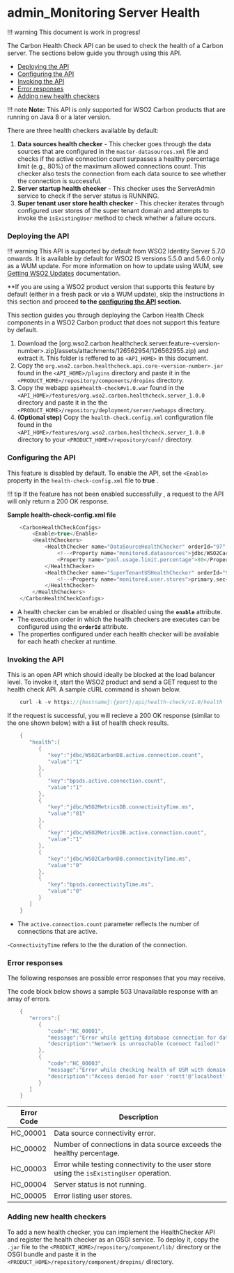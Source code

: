 # admin\_Monitoring Server Health

!!! warning
This document is work in progress!


The Carbon Health Check API can be used to check the health of a Carbon server. The sections below guide you through using this API.

-   [Deploying the API](#admin_MonitoringServerHealth-DeployingtheAPI)
-   [Configuring the API](#admin_MonitoringServerHealth-ConfiguringtheAPI)
-   [Invoking the API](#admin_MonitoringServerHealth-InvokingtheAPI)
-   [Error responses](#admin_MonitoringServerHealth-Errorresponses)
-   [Adding new health checkers](#admin_MonitoringServerHealth-Addingnewhealthcheckers)

!!! note
**Note:** This API is only supported for WSO2 Carbon products that are running on Java 8 or a later version.


There are three health checkers available by default:

1.  **Data sources health checker** - This checker goes through the data sources that are configured in the `master-datasources.xml` file and checks if the active connection count surpasses a healthy percentage limit (e.g., 80%) of the maximum allowed connections count. This checker also tests the connection from each data source to see whether the connection is successful.
2.  **Server startup health checker** - This checker uses the ServerAdmin service to check if the server status is RUNNING.
3.  **Super tenant user store health checker** - This checker iterates through configured user stores of the super tenant domain and attempts to invoke the `isExistingUser` method to check whether a failure occurs.

### Deploying the API

!!! warning
This API is supported by default from WSO2 Identity Server 5.7.0 onwards. It is available by default for WSO2 IS versions 5.5.0 and 5.6.0 only as a WUM update. For more information on how to update using WUM, see [Getting WSO2 Updates](https://docs.wso2.com/display/ADMIN44x/Getting+WSO2+Updates) documentation.

**If you are using a WSO2 product version that supports this feature by default (either in a fresh pack or via a WUM update), skip the instructions in this section and proceed **to the [configuring the API](#admin_MonitoringServerHealth-ConfiguringtheAPI) section.**



This section guides you through deploying the Carbon Health Check components in a WSO2 Carbon product that does not support this feature by default.

1.  Download the [org.wso2.carbon.healthcheck.server.feature-&lt;version-number&gt;.zip]/assets/attachments/126562954/126562955.zip) and extract it. This folder is reffered to as `<API_HOME>` in this document.
2.  Copy the `org.wso2.carbon.healthcheck.api.core-<version-number>.jar` found in the `<API_HOME>/plugins` directory and paste it in the `<PRODUCT_HOME>/repository/components/dropins` directory.
3.  Copy the webapp `api#health-check#v1.0.war` found in the `<API_HOME>/features/org.wso2.carbon.healthcheck.server_1.0.0` directory and paste it in the the `<PRODUCT_HOME>/repository/deployment/server/webapps` directory.
4.  **(Optional step)** Copy the `health-check.config.xml` configuration file found in the `<API_HOME>/features/org.wso2.carbon.healthcheck.server_1.0.0` directory to your `<PRODUCT_HOME>/repository/conf/` directory.

### Configuring the API

This feature is disabled by default. To enable the API, set the `<Enable>` property in the `health-check-config.xml` file to **true** .

!!! tip
If the feature has not been enabled successfully , a request to the API will only return a 200 OK response.


**Sample health-check-config.xml file**

``` java
    <CarbonHealthCheckConfigs>
        <Enable>true</Enable>
        <HealthCheckers>
            <HealthChecker name="DataSourceHealthChecker" orderId="97" enable="true">
                <!--<Property name="monitored.datasources">jdbc/WSO2CarbonDB,jdbc/WSO2MetricsDB,jdbc/WSO2UMDB</Property>-->
                <Property name="pool.usage.limit.percentage">80</Property>
            </HealthChecker>
            <HealthChecker name="SuperTenantUSHealthChecker" orderId="98" enable="true">
                <!--<Property name="monitored.user.stores">primary,sec</Property>-->
            </HealthChecker>
        </HealthCheckers>
    </CarbonHealthCheckConfigs>
```

-   A health checker can be enabled or disabled using the **`enable`** attribute.
-   The execution order in which the health checkers are executes can be configured using the **`orderId`** attribute.
-   The properties configured under each health checker will be available for each heath checker at runtime.

### Invoking the API

This is an open API which should ideally be blocked at the load balancer level. To invoke it, start the WSO2 product and send a GET request to the health check API. A sample cURL command is shown below.

``` java
    curl -k -v https://{hostname}:{port}/api/health-check/v1.0/health
```

If the request is successful, you will recieve a 200 OK response (similar to the one shown below) with a list of health check results.

``` java
    {  
       "health":[  
          {  
             "key":"jdbc/WSO2CarbonDB.active.connection.count",
             "value":"1"
          },
          {  
             "key":"bpsds.active.connection.count",
             "value":"1"
          },
          {  
             "key":"jdbc/WSO2MetricsDB.connectivityTime.ms",
             "value":"81"
          },
          {  
             "key":"jdbc/WSO2MetricsDB.active.connection.count",
             "value":"1"
          },
          {  
             "key":"jdbc/WSO2CarbonDB.connectivityTime.ms",
             "value":"0"
          },
          {  
             "key":"bpsds.connectivityTime.ms",
             "value":"0"
          }
       ]
    }
```

-   The `active.connection.count` parameter reflects the number of connections that are active.

-`ConnectivityTime` refers to the the duration of the connection.

### **Error responses**

The following responses are possible error responses that you may receive.

The code block below shows a sample 503 Unavailable response with an array of errors.

``` java
    {  
       "errors":[  
          {  
             "code":"HC_00001",
             "message":"Error while getting database connection for datasource: jdbc/DISCONNECTED",
             "description":"Network is unreachable (connect failed)"
          },
          {  
             "code":"HC_00003",
             "message":"Error while checking health of USM with domain: SEC",
             "description":"Access denied for user 'roott'@'localhost' (using password: YES)"
          }
       ]
    }
```

| Error Code | Description                                                                                                       |
|------------|-------------------------------------------------------------------------------------------------------------------|
| HC\_00001  | Data source connectivity error.                                                                                   |
| HC\_00002  | Number of connections in data source exceeds the healthy percentage.                                              |
| HC\_00003  | Error while testing connectivity to the user store using the `isExistingUser` operation. |
| HC\_00004  | Server status is not running.                                                                                     |
| HC\_00005  | Error listing user stores.                                                                                        |

### Adding new health checkers

To add a new health checker, you can implement the HealthChecker API and register the health checker as an OSGI service.
To deploy it, copy the `.jar` file to the `<PRODUCT_HOME>/repository/component/lib/` directory or the OSGI bundle and paste it in the `<PRODUCT_HOME>/repository/component/dropins/` directory.
